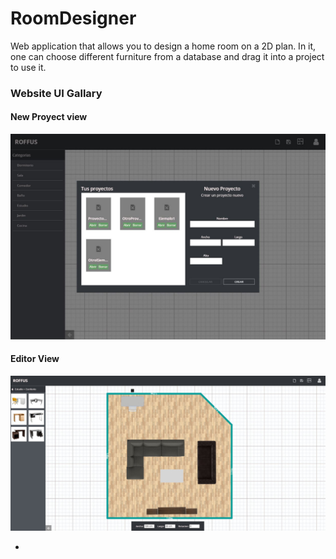 # RoomDesigner

Web application that allows you to design a home room on a 2D plan. In it, one can choose different furniture from a database and drag it into a project to use it.

### Website UI Gallary

#### New Proyect view

![asdfasd](https://raw.githubusercontent.com/andresChMx/DesignRoom-spring/master/Website%20UI%20Gallery/new_project.JPG)

#### Editor View

![](https://raw.githubusercontent.com/andresChMx/DesignRoom-spring/master/Website%20UI%20Gallery/editor.JPG)

+

